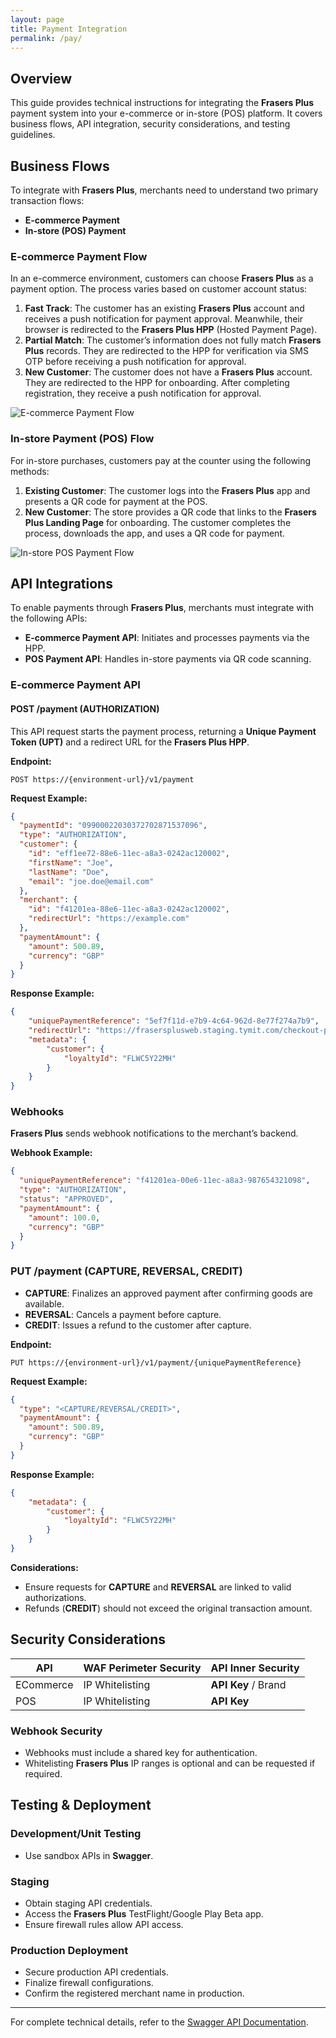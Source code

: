 ```yaml
---
layout: page
title: Payment Integration
permalink: /pay/
---
```


## Overview

This guide provides technical instructions for integrating the **Frasers Plus** payment system into your e-commerce or in-store (POS) platform. It covers business flows, API integration, security considerations, and testing guidelines.

## Business Flows

To integrate with **Frasers Plus**, merchants need to understand two primary transaction flows:

- **E-commerce Payment**
- **In-store (POS) Payment**

### E-commerce Payment Flow

In an e-commerce environment, customers can choose **Frasers Plus** as a payment option. The process varies based on customer account status:

1. **Fast Track**: The customer has an existing **Frasers Plus** account and receives a push notification for payment approval. Meanwhile, their browser is redirected to the **Frasers Plus HPP** (Hosted Payment Page).
2. **Partial Match**: The customer’s information does not fully match **Frasers Plus** records. They are redirected to the HPP for verification via SMS OTP before receiving a push notification for approval.
3. **New Customer**: The customer does not have a **Frasers Plus** account. They are redirected to the HPP for onboarding. After completing registration, they receive a push notification for approval.

![E-commerce Payment Flow](assets/images/pay/e-commerce-payment.png)

### In-store Payment (POS) Flow

For in-store purchases, customers pay at the counter using the following methods:

1. **Existing Customer**: The customer logs into the **Frasers Plus** app and presents a QR code for payment at the POS.
2. **New Customer**: The store provides a QR code that links to the **Frasers Plus Landing Page** for onboarding. The customer completes the process, downloads the app, and uses a QR code for payment.

![In-store POS Payment Flow](assets/images/pay/in-store-pos.png)

## API Integrations

To enable payments through **Frasers Plus**, merchants must integrate with the following APIs:

- **E-commerce Payment API**: Initiates and processes payments via the HPP.
- **POS Payment API**: Handles in-store payments via QR code scanning.

### E-commerce Payment API

#### **POST /payment (AUTHORIZATION)**
This API request starts the payment process, returning a **Unique Payment Token (UPT)** and a redirect URL for the **Frasers Plus HPP**.

**Endpoint:**
```
POST https://{environment-url}/v1/payment
```
**Request Example:**
```json
{
  "paymentId": "09900022030372702871537096",
  "type": "AUTHORIZATION",
  "customer": {
    "id": "eff1ee72-88e6-11ec-a8a3-0242ac120002",
    "firstName": "Joe",
    "lastName": "Doe",
    "email": "joe.doe@email.com"
  },
  "merchant": {
    "id": "f41201ea-88e6-11ec-a8a3-0242ac120002",
    "redirectUrl": "https://example.com"
  },
  "paymentAmount": {
    "amount": 500.89,
    "currency": "GBP"
  }
}
```

**Response Example:**
```json
{
    "uniquePaymentReference": "5ef7f11d-e7b9-4c64-962d-8e77f274a7b9",
    "redirectUrl": "https://frasersplusweb.staging.tymit.com/checkout-payment?sessionId=-_cr3DsC3i0Z3Q5JU8aIMQQz74jgsIuz4GdL_J3K62fZtmOq69FbebK-5o6qiYnJ",
    "metadata": {
        "customer": {
            "loyaltyId": "FLWC5Y22MH"
        }
    }
}
```

### Webhooks

**Frasers Plus** sends webhook notifications to the merchant’s backend.

**Webhook Example:**
```json
{
  "uniquePaymentReference": "f41201ea-00e6-11ec-a8a3-987654321098",
  "type": "AUTHORIZATION",
  "status": "APPROVED",
  "paymentAmount": {
    "amount": 100.0,
    "currency": "GBP"
  }
}
```

### **PUT /payment (CAPTURE, REVERSAL, CREDIT)**

- **CAPTURE**: Finalizes an approved payment after confirming goods are available.
- **REVERSAL**: Cancels a payment before capture.
- **CREDIT**: Issues a refund to the customer after capture.

**Endpoint:**
```
PUT https://{environment-url}/v1/payment/{uniquePaymentReference}
```
**Request Example:**
```json
{
  "type": "<CAPTURE/REVERSAL/CREDIT>",
  "paymentAmount": {
    "amount": 500.89,
    "currency": "GBP"
  }
}
```

**Response Example:**
```json
{
    "metadata": {
        "customer": {
            "loyaltyId": "FLWC5Y22MH"
        }
    }
}
```

**Considerations:**
- Ensure requests for **CAPTURE** and **REVERSAL** are linked to valid authorizations.
- Refunds (**CREDIT**) should not exceed the original transaction amount.

## Security Considerations

| **API**   | **WAF Perimeter Security** | **API Inner Security**   |
| --------- | -------------------------- | ------------------------ |
| ECommerce | IP Whitelisting            | **API Key** / Brand     |
| POS       | IP Whitelisting            | **API Key**              |

### Webhook Security

- Webhooks must include a shared key for authentication.
- Whitelisting **Frasers Plus** IP ranges is optional and can be requested if required.

## Testing & Deployment

### Development/Unit Testing

- Use sandbox APIs in **Swagger**.

### Staging

- Obtain staging API credentials.
- Access the **Frasers Plus** TestFlight/Google Play Beta app.
- Ensure firewall rules allow API access.

### Production Deployment

- Secure production API credentials.
- Finalize firewall configurations.
- Confirm the registered merchant name in production.

---

For complete technical details, refer to the [Swagger API Documentation](https://app.swaggerhub.com/apis/tymit/tymit-merchants-ecommerce-api/1.0.0).

